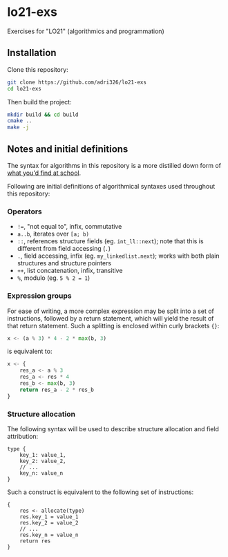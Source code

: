 # lo21-exs

Exercises for "LO21" (algorithmics and programmation)

## Installation

Clone this repository:

```sh
git clone https://github.com/adri326/lo21-exs
cd lo21-exs
```

Then build the project:

```sh
mkdir build && cd build
cmake ..
make -j
```

## Notes and initial definitions

The syntax for algorithms in this repository is a more distilled down form of [what you'd find at school](http://laure.gonnord.org/pro/teaching/AlgoProg1112_IMA/syntaxe_algo_C_Matlab.pdf).

Following are initial definitions of algorithmical syntaxes used throughout this repository:

### Operators

- `!=`, "not equal to", infix, commutative
- `a..b`, iterates over `[a; b)`
- `::`, references structure fields (eg. `int_ll::next`); note that this is different from field accessing (`.`)
- `.`, field accessing, infix (eg. `my_linkedlist.next`); works with both plain structures and structure pointers
- `++`, list concatenation, infix, transitive
- `%`, modulo (eg. `5 % 2 = 1`)

### Expression groups

For ease of writing, a more complex expression may be split into a set of instructions, followed by a return statement, which will yield the result of that return statement.
Such a splitting is enclosed within curly brackets `{}`:

```py
x <- (a % 3) * 4 - 2 * max(b, 3)
```

is equivalent to:

```py
x <- {
    res_a <- a % 3
    res_a <- res * 4
    res_b <- max(b, 3)
    return res_a - 2 * res_b
}
```

### Structure allocation

The following syntax will be used to describe structure allocation and field attribution:

```
type {
    key_1: value_1,
    key_2: value_2,
    // ...
    key_n: value_n
}
```

Such a construct is equivalent to the following set of instructions:

```
{
    res <- allocate(type)
    res.key_1 = value_1
    res.key_2 = value_2
    // ...
    res.key_n = value_n
    return res
}
```
